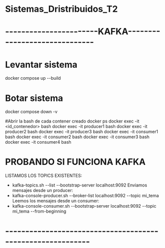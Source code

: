 # Sistemas_Dristribuidos_T2

# -----------------------KAFKA------------------------------
# Levantar sistema
docker compose up --build 
# Botar sistema
docker compose down -v

#Abrir la bash de cada contener creado
docker ps
docker exec -it <id_contenedor> bash
docker exec -it producer1 bash
docker exec -it producer2 bash
docker exec -it producer3 bash
docker exec -it consumer1 bash
docker exec -it consumer2 bash
docker exec -it consumer3 bash
docker exec -it consumer4 bash


# PROBANDO SI FUNCIONA KAFKA
LISTAMOS LOS TOPICS EXISTENTES:
- kafka-topics.sh --list --bootstrap-server localhost:9092
Enviamos mensajes desde un producer:
- kafka-console-producer.sh --broker-list localhost:9092 --topic mi_tema
Leemos los mensajes desde un consumer:
- kafka-console-consumer.sh --bootstrap-server localhost:9092 --topic mi_tema --from-beginning

# -----------------------------------------------------------